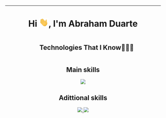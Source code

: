 <!--- snake -->
<hr>
<h1 align="center">Hi <img src="https://raw.githubusercontent.com/ABSphreak/ABSphreak/master/gifs/Hi.gif" width="30px">, I'm Abraham Duarte </h1>
<div id="user-content-toc">
  <ul align="center">
    <summary><h2 style="display: inline-block">Technologies That I Know👨🏻‍💻</h2></summary>
  </ul>
</div>
<!--tech stack icons-->
<div align="center">
  <p>
    <h2>
      Main skills
    </h2>
    <a href="https://skillicons.dev">
      <img src="https://skillicons.dev/icons?i=postgres,prisma,github,html,tailwind,npm,pnpm,js,ts,next,nest,angular" />
    </a>
  </p>
  <p>
    <h2>
      Adittional skills
    </h2>
    <a href="https://skillicons.dev">
      <img src="https://skillicons.dev/icons?i=git,aws,docker,mysql,supabase,wordpress,bitbucket,css,bootstrap,notion,vue,react/>
    </a>
            <a href="https://skillicons.dev">
                    <img src="https://skillicons.dev/icons?i=linux,debian,md,py,django,fastapi,nodejs,postman,vscode,php,laravel,dart,flutter"/>
    </a>
    </p>
</div>
